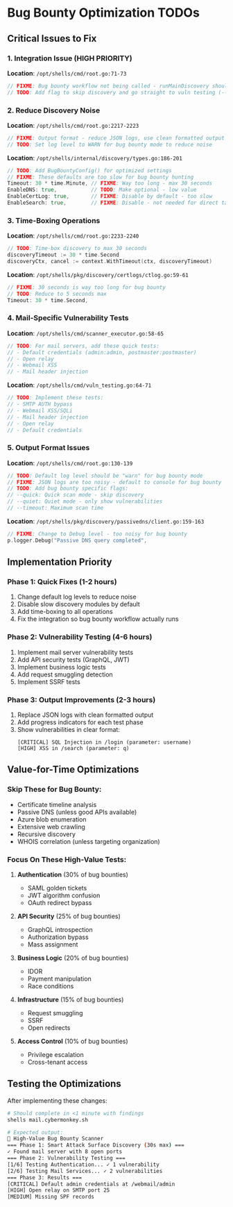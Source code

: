 # Bug Bounty Optimization TODOs

## Critical Issues to Fix

### 1. Integration Issue (HIGH PRIORITY)
**Location**: `/opt/shells/cmd/root.go:71-73`
```go
// FIXME: Bug bounty workflow not being called - runMainDiscovery should use optimized workflow
// TODO: Add flag to skip discovery and go straight to vuln testing (--quick-scan)
```

### 2. Reduce Discovery Noise
**Location**: `/opt/shells/cmd/root.go:2217-2223`
```go
// FIXME: Output format - reduce JSON logs, use clean formatted output
// TODO: Set log level to WARN for bug bounty mode to reduce noise
```

**Location**: `/opt/shells/internal/discovery/types.go:186-201`
```go
// TODO: Add BugBountyConfig() for optimized settings
// FIXME: These defaults are too slow for bug bounty hunting
Timeout: 30 * time.Minute, // FIXME: Way too long - max 30 seconds
EnableDNS: true,           // TODO: Make optional - low value
EnableCertLog: true,       // FIXME: Disable by default - too slow
EnableSearch: true,        // FIXME: Disable - not needed for direct targets
```

### 3. Time-Boxing Operations
**Location**: `/opt/shells/cmd/root.go:2233-2240`
```go
// TODO: Time-box discovery to max 30 seconds
discoveryTimeout := 30 * time.Second
discoveryCtx, cancel := context.WithTimeout(ctx, discoveryTimeout)
```

**Location**: `/opt/shells/pkg/discovery/certlogs/ctlog.go:59-61`
```go
// FIXME: 30 seconds is way too long for bug bounty
// TODO: Reduce to 5 seconds max
Timeout: 30 * time.Second,
```

### 4. Mail-Specific Vulnerability Tests
**Location**: `/opt/shells/cmd/scanner_executor.go:58-65`
```go
// TODO: For mail servers, add these quick tests:
// - Default credentials (admin:admin, postmaster:postmaster)
// - Open relay
// - Webmail XSS
// - Mail header injection
```

**Location**: `/opt/shells/cmd/vuln_testing.go:64-71`
```go
// TODO: Implement these tests:
// - SMTP AUTH bypass
// - Webmail XSS/SQLi
// - Mail header injection
// - Open relay
// - Default credentials
```

### 5. Output Format Issues
**Location**: `/opt/shells/cmd/root.go:130-139`
```go
// TODO: Default log level should be "warn" for bug bounty mode
// FIXME: JSON logs are too noisy - default to console for bug bounty
// TODO: Add bug bounty specific flags:
// --quick: Quick scan mode - skip discovery
// --quiet: Quiet mode - only show vulnerabilities
// --timeout: Maximum scan time
```

**Location**: `/opt/shells/pkg/discovery/passivedns/client.go:159-163`
```go
// FIXME: Change to Debug level - too noisy for bug bounty
p.logger.Debug("Passive DNS query completed",
```

## Implementation Priority

### Phase 1: Quick Fixes (1-2 hours)
1. Change default log levels to reduce noise
2. Disable slow discovery modules by default
3. Add time-boxing to all operations
4. Fix the integration so bug bounty workflow actually runs

### Phase 2: Vulnerability Testing (4-6 hours)
1. Implement mail server vulnerability tests
2. Add API security tests (GraphQL, JWT)
3. Implement business logic tests
4. Add request smuggling detection
5. Implement SSRF tests

### Phase 3: Output Improvements (2-3 hours)
1. Replace JSON logs with clean formatted output
2. Add progress indicators for each test phase
3. Show vulnerabilities in clear format:
   ```
   [CRITICAL] SQL Injection in /login (parameter: username)
   [HIGH] XSS in /search (parameter: q)
   ```

## Value-for-Time Optimizations

### Skip These for Bug Bounty:
- Certificate timeline analysis
- Passive DNS (unless good APIs available)
- Azure blob enumeration
- Extensive web crawling
- Recursive discovery
- WHOIS correlation (unless targeting organization)

### Focus On These High-Value Tests:
1. **Authentication** (30% of bug bounties)
   - SAML golden tickets
   - JWT algorithm confusion
   - OAuth redirect bypass

2. **API Security** (25% of bug bounties)
   - GraphQL introspection
   - Authorization bypass
   - Mass assignment

3. **Business Logic** (20% of bug bounties)
   - IDOR
   - Payment manipulation
   - Race conditions

4. **Infrastructure** (15% of bug bounties)
   - Request smuggling
   - SSRF
   - Open redirects

5. **Access Control** (10% of bug bounties)
   - Privilege escalation
   - Cross-tenant access

## Testing the Optimizations

After implementing these changes:
```bash
# Should complete in <1 minute with findings
shells mail.cybermonkey.sh

# Expected output:
🎯 High-Value Bug Bounty Scanner
=== Phase 1: Smart Attack Surface Discovery (30s max) ===
✓ Found mail server with 8 open ports
=== Phase 2: Vulnerability Testing ===
[1/6] Testing Authentication... ✓ 1 vulnerability
[2/6] Testing Mail Services... ✓ 2 vulnerabilities
=== Phase 3: Results ===
[CRITICAL] Default admin credentials at /webmail/admin
[HIGH] Open relay on SMTP port 25
[MEDIUM] Missing SPF records
```
